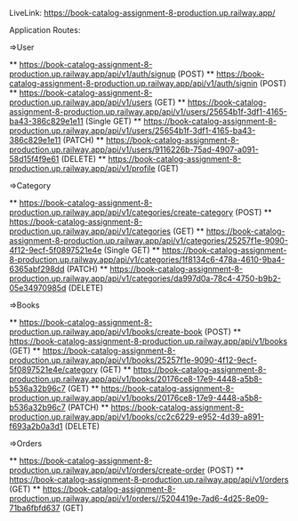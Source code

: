 LiveLink: https://book-catalog-assignment-8-production.up.railway.app/

Application Routes:

=>User

** https://book-catalog-assignment-8-production.up.railway.app/api/v1/auth/signup (POST)
** https://book-catalog-assignment-8-production.up.railway.app/api/v1/auth/signin (POST)
** https://book-catalog-assignment-8-production.up.railway.app/api/v1/users (GET)
** https://book-catalog-assignment-8-production.up.railway.app/api/v1/users/25654b1f-3df1-4165-ba43-386c829e1e11 (Single GET)
** https://book-catalog-assignment-8-production.up.railway.app/api/v1/users/25654b1f-3df1-4165-ba43-386c829e1e11 (PATCH)
** https://book-catalog-assignment-8-production.up.railway.app/api/v1/users/9116226b-75ad-4907-a091-58d15f4f9e61 (DELETE)
\*\* https://book-catalog-assignment-8-production.up.railway.app/api/v1/profile (GET)

=>Category

** https://book-catalog-assignment-8-production.up.railway.app/api/v1/categories/create-category (POST)
** https://book-catalog-assignment-8-production.up.railway.app/api/v1/categories (GET)
** https://book-catalog-assignment-8-production.up.railway.app/api/v1/categories/25257f1e-9090-4f12-9ecf-5f0897521e4e (Single GET)
** https://book-catalog-assignment-8-production.up.railway.app/api/v1/categories/1f8134c6-478a-4610-9ba4-6365abf298dd (PATCH)
\*\* https://book-catalog-assignment-8-production.up.railway.app/api/v1/categories/da997d0a-78c4-4750-b9b2-05e34970985d (DELETE)

=>Books

** https://book-catalog-assignment-8-production.up.railway.app/api/v1/books/create-book (POST)
** https://book-catalog-assignment-8-production.up.railway.app/api/v1/books (GET)
** https://book-catalog-assignment-8-production.up.railway.app/api/v1/books/25257f1e-9090-4f12-9ecf-5f0897521e4e/category (GET)
** https://book-catalog-assignment-8-production.up.railway.app/api/v1/books/20176ce8-17e9-4448-a5b8-b536a32b96c7 (GET)
** https://book-catalog-assignment-8-production.up.railway.app/api/v1/books/20176ce8-17e9-4448-a5b8-b536a32b96c7 (PATCH)
** https://book-catalog-assignment-8-production.up.railway.app/api/v1/books/cc2c6229-e952-4d39-a891-f693a2b0a3d1 (DELETE)

=>Orders

** https://book-catalog-assignment-8-production.up.railway.app/api/v1/orders/create-order (POST)
** https://book-catalog-assignment-8-production.up.railway.app/api/v1/orders (GET)
\*\* https://book-catalog-assignment-8-production.up.railway.app/api/v1/orders//5204419e-7ad6-4d25-8e09-71ba6fbfd637 (GET)
